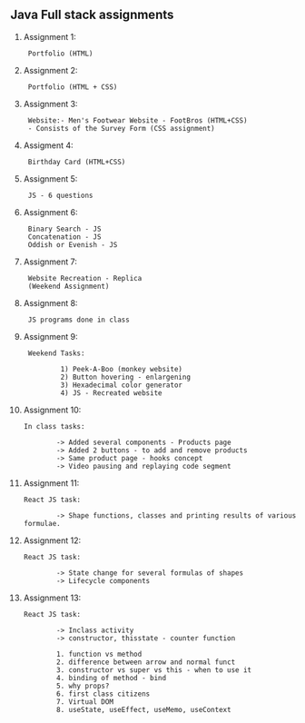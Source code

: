 ## Java Full stack assignments

1) Assignment 1:
        
        Portfolio (HTML)

2) Assignment 2: 

        Portfolio (HTML + CSS)

3) Assignment 3:

        Website:- Men's Footwear Website - FootBros (HTML+CSS)
        - Consists of the Survey Form (CSS assignment)

4) Assigment 4:

        Birthday Card (HTML+CSS)

5) Assignment 5: 

        JS - 6 questions

6) Assignment 6: 

        Binary Search - JS
        Concatenation - JS
        Oddish or Evenish - JS

7) Assignment 7: 

        Website Recreation - Replica 
        (Weekend Assignment)

8) Assignment 8: 

        JS programs done in class

9) Assignment 9: 

        Weekend Tasks:

                1) Peek-A-Boo (monkey website)
                2) Button hovering - enlargening
                3) Hexadecimal color generator
                4) JS - Recreated website
                
10) Assignment 10: 

        In class tasks:

                -> Added several components - Products page
                -> Added 2 buttons - to add and remove products
                -> Same product page - hooks concept
                -> Video pausing and replaying code segment 
        

11) Assignment 11:

        React JS task:

                -> Shape functions, classes and printing results of various formulae.

12) Assignment 12:

        React JS task:

                -> State change for several formulas of shapes
                -> Lifecycle components

13) Assignment 13:

        React JS task:

                -> Inclass activity
                -> constructor, thisstate - counter function

                1. function vs method
                2. difference between arrow and normal funct
                3. constructor vs super vs this - when to use it
                4. binding of method - bind
                5. why props?
                6. first class citizens
                7. Virtual DOM
                8. useState, useEffect, useMemo, useContext